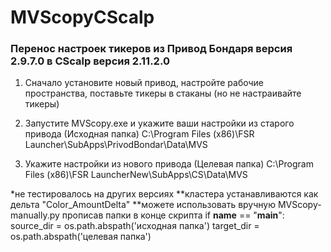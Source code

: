 # MVScopyCScalp
### Перенос настроек тикеров из Привод Бондаря версия 2.9.7.0 в CScalp версия 2.11.2.0

1. Сначало установите новый привод, настройте рабочие пространства, поставьте тикеры в стаканы (но не настраивайте тикеры)

2. Запустите MVScopy.exe и укажите ваши настройки из старого привода (Исходная папка)
C:\Program Files (x86)\FSR Launcher\SubApps\PrivodBondar\Data\MVS

3. Укажите настройки из нового привода (Целевая папка)
C:\Program Files (x86)\FSR LauncherNew\SubApps\CS\Data\MVS

*не тестировалось на других версиях
**кластера устанавливаются как дельта "Color_AmountDelta"
**можете использовать вручную MVScopy-manually.py прописав папки в конце скрипта
if __name__ == "__main__":
    source_dir = os.path.abspath('исходная папка')
    target_dir = os.path.abspath('целевая папка')
